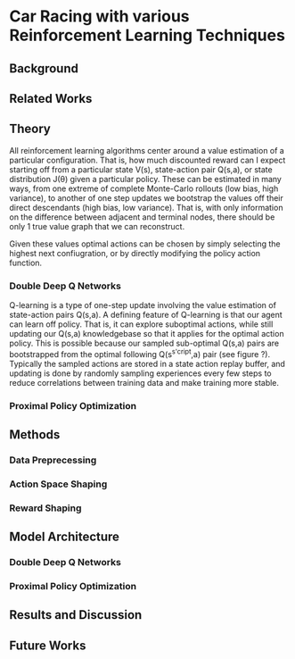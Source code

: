 # Car Racing with various Reinforcement Learning Techniques
## Background
## Related Works
## Theory
All reinforcement learning algorithms center around a value estimation of a particular configuration. That is, how much discounted reward can I expect starting off from a particular state V(s), state-action pair Q(s,a), or state distribution J(θ) given a particular policy. These can be estimated in many ways, from one extreme of complete Monte-Carlo rollouts (low bias, high variance), to another of one step updates we bootstrap the values off their direct descendants (high bias, low variance). That is, with only information on the difference between adjacent and terminal nodes, there should be only 1 true value graph that we can reconstruct.

Given these values optimal actions can be chosen by simply selecting the highest next confiugration, or by directly modifying the policy action function.
### Double Deep Q Networks
Q-learning is a type of one-step update involving the value estimation of state-action pairs Q(s,a). A defining feature of Q-learning is that our agent can learn off policy. That is, it can explore suboptimal actions, while still updating our Q(s,a) knowledgebase so that it applies for the optimal action policy. This is possible because our sampled sub-optimal Q(s,a) pairs are bootstrapped from the optimal following Q(s<sup>s'cript</sup>,a) pair (see figure ?). Typically the sampled actions are stored in a state action replay buffer, and updating is done by randomly sampling experiences every few steps to reduce correlations between training data and make training more stable.
### Proximal Policy Optimization
## Methods
### Data Preprecessing
### Action Space Shaping
### Reward Shaping
## Model Architecture
### Double Deep Q Networks
### Proximal Policy Optimization
## Results and Discussion
## Future Works
